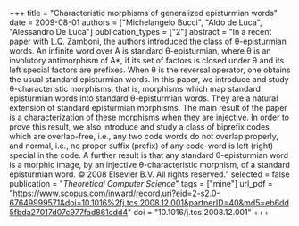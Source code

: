 +++
title = "Characteristic morphisms of generalized episturmian words"
date = 2009-08-01
authors = ["Michelangelo Bucci", "Aldo de Luca", "Alessandro De Luca"]
publication_types = ["2"]
abstract = "In a recent paper with L.Q. Zamboni, the authors introduced the class of θ-episturmian words. An infinite word over A is standard θ-episturmian, where θ is an involutory antimorphism of A*, if its set of factors is closed under θ and its left special factors are prefixes. When θ is the reversal operator, one obtains the usual standard episturmian words. In this paper, we introduce and study θ-characteristic morphisms, that is, morphisms which map standard episturmian words into standard θ-episturmian words. They are a natural extension of standard episturmian morphisms. The main result of the paper is a characterization of these morphisms when they are injective. In order to prove this result, we also introduce and study a class of biprefix codes which are overlap-free, i.e., any two code words do not overlap properly, and normal, i.e., no proper suffix (prefix) of any code-word is left (right) special in the code. A further result is that any standard θ-episturmian word is a morphic image, by an injective θ-characteristic morphism, of a standard episturmian word. © 2008 Elsevier B.V. All rights reserved."
selected = false
publication = "*Theoretical Computer Science*"
tags = ["mine"]
url_pdf = "https://www.scopus.com/inward/record.uri?eid=2-s2.0-67649999571&doi=10.1016%2fj.tcs.2008.12.001&partnerID=40&md5=eb6dd5fbda27017d07c977fad861cdd4"
doi = "10.1016/j.tcs.2008.12.001"
+++

